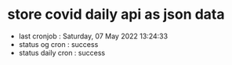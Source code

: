 # store covid daily api as json data

- last cronjob : Saturday, 07 May 2022 13:24:33
- status og cron : success
- status daily cron : success
      
      